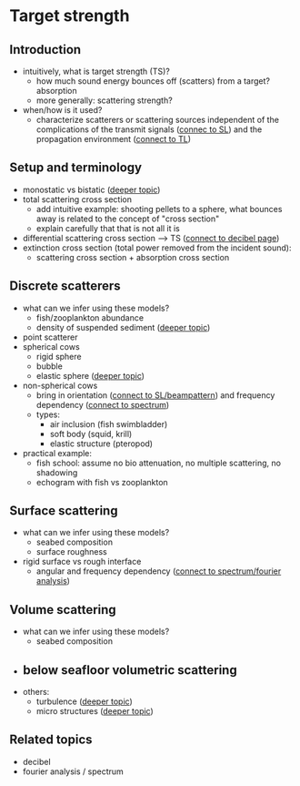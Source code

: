 # Target strength


## Introduction
- intuitively, what is target strength (TS)? 
    - how much sound energy bounces off (scatters) from a target? 
absorption
    - more generally: scattering strength?
- when/how is it used?
    - characterize scatterers or scattering sources independent of the complications of the transmit signals ([connec to SL]()) and the propagation environment ([connect to TL]())


## Setup and terminology
- monostatic vs bistatic ([deeper topic]())
- total scattering cross section
  - add intuitive example: shooting pellets to a sphere, what bounces away is related to the concept of "cross section"
  - explain carefully that that is not all it is
- differential scattering cross section --> TS ([connect to decibel page]())
- extinction cross section (total power removed from the incident sound):
    - scattering cross section + absorption cross section

## Discrete scatterers
- what can we infer using these models?
    - fish/zooplankton abundance
    - density of suspended sediment ([deeper topic]())
- point scatterer
- spherical cows
    - rigid sphere
    - bubble
    - elastic sphere ([deeper topic]())
- non-spherical cows
    - bring in orientation ([connect to SL/beampattern]()) and frequency dependency ([connect to spectrum]())
    - types:
        - air inclusion (fish swimbladder)
        - soft body (squid, krill)
        - elastic structure (pteropod)
- practical example:
    - fish school: assume no bio attenuation, no multiple scattering, no shadowing
    - echogram with fish vs zooplankton


## Surface scattering
- what can we infer using these models?
    - seabed composition
    - surface roughness
- rigid surface vs rough interface
    - angular and frequency dependency ([connect to spectrum/fourier analysis]())


## Volume scattering
- what can we infer using these models?
    - seabed composition
- below seafloor volumetric scattering
    - 
- others:
    - turbulence ([deeper topic]())
    - micro structures ([deeper topic]())




## Related topics
- decibel
- fourier analysis / spectrum